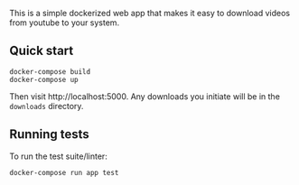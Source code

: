 This is a simple dockerized web app that makes it easy to download
videos from youtube to your system.

## Quick start

```
docker-compose build
docker-compose up
```

Then visit http://localhost:5000. Any downloads you initiate will be in the
`downloads` directory.

## Running tests

To run the test suite/linter:

```
docker-compose run app test
```
